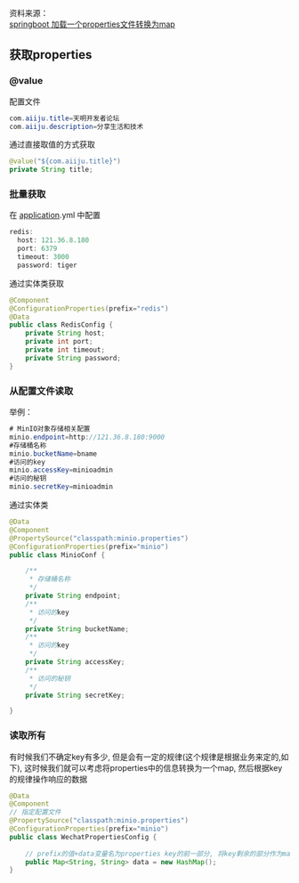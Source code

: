 资料来源：<br/>
[springboot 加载一个properties文件转换为map](https://blog.csdn.net/changerzhuo_319/article/details/101388516 )

## 获取properties

### @value

配置文件

~~~~java
com.aiiju.title=天明开发者论坛
com.aiiju.description=分享生活和技术
~~~~

通过直接取值的方式获取

~~~~java
@value("${com.aiiju.title}")
private String title;
~~~~



### 批量获取

在 [application]().yml 中配置

~~~~java
redis:
  host: 121.36.8.180
  port: 6379
  timeout: 3000
  password: tiger
~~~~

通过实体类获取

~~~~java
@Component
@ConfigurationProperties(prefix="redis")
@Data
public class RedisConfig {
    private String host;
    private int port;
    private int timeout;
    private String password;
}
~~~~

### 从配置文件读取

举例：

```Java
# MinIO对象存储相关配置
minio.endpoint=http://121.36.8.180:9000
#存储桶名称
minio.bucketName=bname
#访问的key
minio.accessKey=minioadmin
#访问的秘钥
minio.secretKey=minioadmin
```

通过实体类

```Java
@Data
@Component
@PropertySource("classpath:minio.properties")
@ConfigurationProperties(prefix="minio")
public class MinioConf {

    /**
     * 存储桶名称
     */
    private String endpoint;
    /**
     * 访问的key
     */
    private String bucketName;
    /**
     * 访问的key
     */
    private String accessKey;
    /**
     * 访问的秘钥
     */
    private String secretKey;

}
```



### 读取所有

有时候我们不确定key有多少, 但是会有一定的规律(这个规律是根据业务来定的,如下), 这时候我们就可以考虑将properties中的信息转换为一个map, 然后根据key的规律操作响应的数据

~~~~java
@Data
@Component
// 指定配置文件
@PropertySource("classpath:minio.properties")
@ConfigurationProperties(prefix="minio")
public class WechatPropertiesConfig {
 
    // prefix的值+data变量名为properties key的前一部分, 将key剩余的部分作为map的key, value作为map的value
    public Map<String, String> data = new HashMap();
}

~~~~

